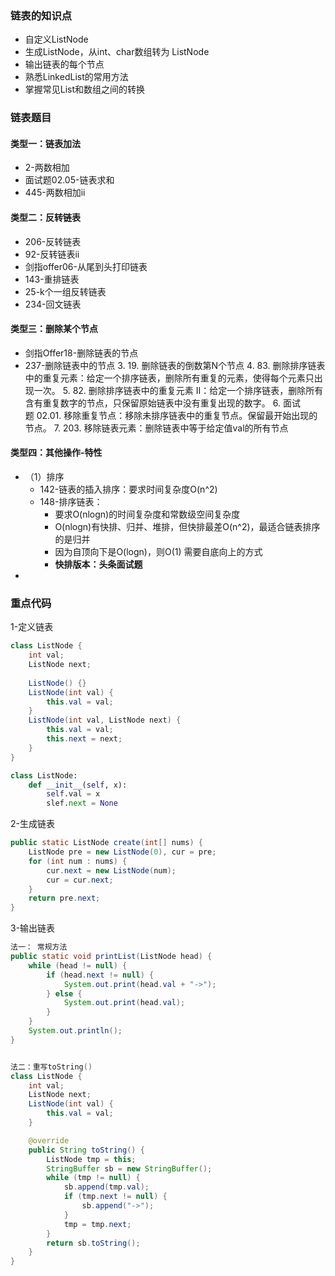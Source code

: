 
### 链表的知识点
- 自定义ListNode
- 生成ListNode，从int、char数组转为 ListNode
- 输出链表的每个节点
- 熟悉LinkedList的常用方法
- 掌握常见List和数组之间的转换


### 链表题目
#### 类型一：链表加法
- 2-两数相加
- 面试题02.05-链表求和
- 445-两数相加ii


#### 类型二：反转链表  
- 206-反转链表
- 92-反转链表ii
- 剑指offer06-从尾到头打印链表
- 143-重排链表
- 25-k个一组反转链表
- 234-回文链表



#### 类型三：删除某个节点
- 剑指Offer18-删除链表的节点
- 237-删除链表中的节点
3. 19. 删除链表的倒数第N个节点
4. 83. 删除排序链表中的重复元素：给定一个排序链表，删除所有重复的元素，使得每个元素只出现一次。
5. 82. 删除排序链表中的重复元素 II：给定一个排序链表，删除所有含有重复数字的节点，只保留原始链表中没有重复出现的数字。
6. 面试题 02.01. 移除重复节点：移除未排序链表中的重复节点。保留最开始出现的节点。
7. 203. 移除链表元素：删除链表中等于给定值val的所有节点


#### 类型四：其他操作-特性
- （1）排序
   - 142-链表的插入排序：要求时间复杂度O(n^2)
   - 148-排序链表：
     - 要求O(nlogn)的时间复杂度和常数级空间复杂度
     - O(nlogn)有快排、归并、堆排，但快排最差O(n^2)，最适合链表排序的是归并
     - 因为自顶向下是O(logn)，则O(1) 需要自底向上的方式
     - **快排版本：头条面试题**
- 









### 重点代码 
 
1-定义链表
```java
class ListNode {
    int val;
    ListNode next;
    
    ListNode() {}
    ListNode(int val) {
        this.val = val;
    }
    ListNode(int val, ListNode next) {
        this.val = val;
        this.next = next;
    }
}   
``` 

```python
class ListNode:
    def __init__(self, x):
        self.val = x
        slef.next = None
```


2-生成链表
```java
public static ListNode create(int[] nums) {
    ListNode pre = new ListNode(0), cur = pre;
    for (int num : nums) {
        cur.next = new ListNode(num);
        cur = cur.next;
    }
    return pre.next;
}
```  

3-输出链表
```java
法一： 常规方法
public static void printList(ListNode head) {
    while (head != null) {
        if (head.next != null) {
            System.out.print(head.val + "->");
        } else {
            System.out.print(head.val);
        }
    }
    System.out.println();
}


法二：重写toString()
class ListNode {
    int val;
    ListNode next;
    ListNode(int val) {
        this.val = val;
    }

    @override
    public String toString() {
        ListNode tmp = this;
        StringBuffer sb = new StringBuffer();
        while (tmp != null) {
            sb.append(tmp.val);
            if (tmp.next != null) {
                sb.append("->");
            }
            tmp = tmp.next;
        }
        return sb.toString();
    }
}
```


